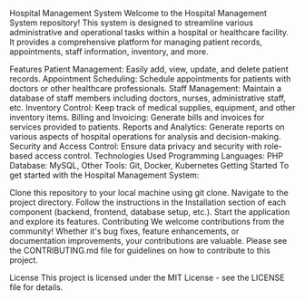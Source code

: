 Hospital Management System
Welcome to the Hospital Management System repository! This system is designed to streamline various administrative and operational tasks within a hospital or healthcare facility. It provides a comprehensive platform for managing patient records, appointments, staff information, inventory, and more.

Features
Patient Management: Easily add, view, update, and delete patient records.
Appointment Scheduling: Schedule appointments for patients with doctors or other healthcare professionals.
Staff Management: Maintain a database of staff members including doctors, nurses, administrative staff, etc.
Inventory Control: Keep track of medical supplies, equipment, and other inventory items.
Billing and Invoicing: Generate bills and invoices for services provided to patients.
Reports and Analytics: Generate reports on various aspects of hospital operations for analysis and decision-making.
Security and Access Control: Ensure data privacy and security with role-based access control.
Technologies Used
Programming Languages: PHP
Database: MySQL,
Other Tools: Git, Docker, Kubernetes
Getting Started
To get started with the Hospital Management System:

Clone this repository to your local machine using git clone.
Navigate to the project directory.
Follow the instructions in the Installation section of each component (backend, frontend, database setup, etc.).
Start the application and explore its features.
Contributing
We welcome contributions from the community! Whether it's bug fixes, feature enhancements, or documentation improvements, your contributions are valuable. Please see the CONTRIBUTING.md file for guidelines on how to contribute to this project.

License
This project is licensed under the MIT License - see the LICENSE file for details.

